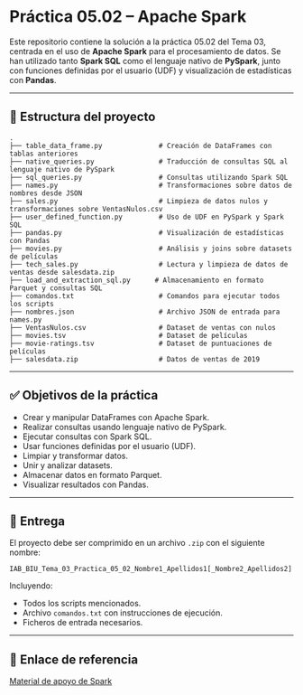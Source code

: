 # Práctica 05.02 – Apache Spark

Este repositorio contiene la solución a la práctica 05.02 del Tema 03, centrada en el uso de **Apache Spark** para el procesamiento de datos. Se han utilizado tanto **Spark SQL** como el lenguaje nativo de **PySpark**, junto con funciones definidas por el usuario (UDF) y visualización de estadísticas con **Pandas**.

---

## 📂 Estructura del proyecto

```
.
├── table_data_frame.py              # Creación de DataFrames con tablas anteriores
├── native_queries.py                # Traducción de consultas SQL al lenguaje nativo de PySpark
├── sql_queries.py                   # Consultas utilizando Spark SQL
├── names.py                         # Transformaciones sobre datos de nombres desde JSON
├── sales.py                         # Limpieza de datos nulos y transformaciones sobre VentasNulos.csv
├── user_defined_function.py         # Uso de UDF en PySpark y Spark SQL
├── pandas.py                        # Visualización de estadísticas con Pandas
├── movies.py                        # Análisis y joins sobre datasets de películas
├── tech_sales.py                    # Lectura y limpieza de datos de ventas desde salesdata.zip
├── load_and_extraction_sql.py      # Almacenamiento en formato Parquet y consultas SQL
├── comandos.txt                     # Comandos para ejecutar todos los scripts
├── nombres.json                     # Archivo JSON de entrada para names.py
├── VentasNulos.csv                  # Dataset de ventas con nulos
├── movies.tsv                       # Dataset de películas
├── movie-ratings.tsv                # Dataset de puntuaciones de películas
├── salesdata.zip                    # Datos de ventas de 2019
```

---

## ✅ Objetivos de la práctica

- Crear y manipular DataFrames con Apache Spark.
- Realizar consultas usando lenguaje nativo de PySpark.
- Ejecutar consultas con Spark SQL.
- Usar funciones definidas por el usuario (UDF).
- Limpiar y transformar datos.
- Unir y analizar datasets.
- Almacenar datos en formato Parquet.
- Visualizar resultados con Pandas.

---

## 📅 Entrega

El proyecto debe ser comprimido en un archivo `.zip` con el siguiente nombre:

```
IAB_BIU_Tema_03_Practica_05_02_Nombre1_Apellidos1[_Nombre2_Apellidos2]
```

Incluyendo:
- Todos los scripts mencionados.
- Archivo `comandos.txt` con instrucciones de ejecución.
- Ficheros de entrada necesarios.

---

## 🔗 Enlace de referencia

[Material de apoyo de Spark](https://aitor-medrano.github.io/iabd/spark/spark.html)


